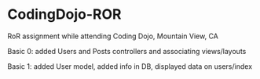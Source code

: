 CodingDojo-ROR
==============
RoR assignment while attending Coding Dojo, Mountain View, CA

Basic 0: added Users and Posts controllers and associating views/layouts

Basic 1: added User model, added info in DB, displayed data on users/index

